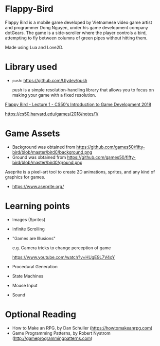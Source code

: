 # Flappy-Bird

Flappy Bird is a mobile game developed by Vietnamese video game artist and programmer Dong Nguyen, under his game development company dotGears. The game is a side-scroller where the player controls a bird, attempting to fly between columns of green pipes without hitting them.

Made using Lua and Love2D.

# Library used

- `push`: https://github.com/Ulydev/push

  push is a simple resolution-handling library that allows you to focus on making your game with a fixed resolution.

[Flappy Bird - Lecture 1 - CS50's Introduction to Game Development 2018](https://www.youtube.com/watch?v=3IdOCxHGMIo)

https://cs50.harvard.edu/games/2018/notes/1/

# Game Assets

- Background was obtained from https://github.com/games50/fifty-bird/blob/master/bird0/background.png
- Ground was obtained from https://github.com/games50/fifty-bird/blob/master/bird0/ground.png

Aseprite is a pixel-art tool to create 2D animations, sprites, and any kind of graphics for games.

- https://www.aseprite.org/

# Learning points

- Images (Sprites)
- Infinite Scrolling
- "Games are Illusions"

  e.g. Camera tricks to change perception of game

  https://www.youtube.com/watch?v=HUgE9L7V4oY

- Procedural Generation
- State Machines
- Mouse Input
- Sound

# Optional Reading

- How to Make an RPG, by Dan Schuller (https://howtomakeanrpg.com)
- Game Programming Patterns, by Robert Nystrom (http://gameprogrammingpatterns.com)
